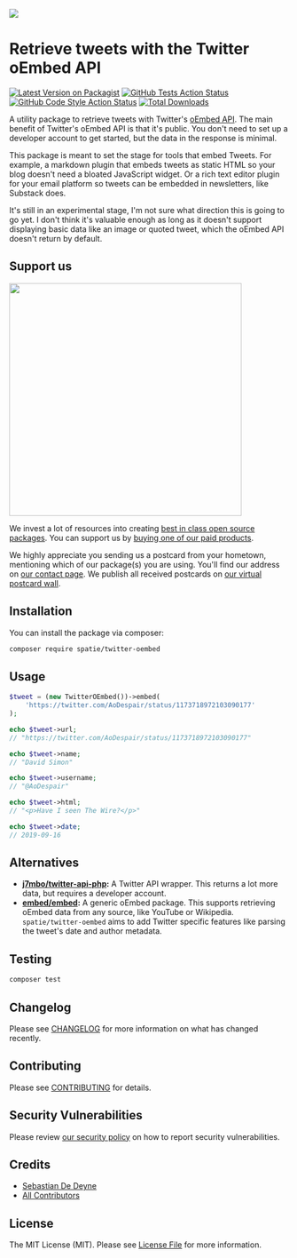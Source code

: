 
[<img src="https://github-ads.s3.eu-central-1.amazonaws.com/support-ukraine.svg?t=1" />](https://supportukrainenow.org)

# Retrieve tweets with the Twitter oEmbed API

[![Latest Version on Packagist](https://img.shields.io/packagist/v/spatie/twitter-oembed.svg?style=flat-square)](https://packagist.org/packages/spatie/twitter-oembed)
[![GitHub Tests Action Status](https://img.shields.io/github/workflow/status/spatie/twitter-oembed/run-tests?label=tests)](https://github.com/spatie/twitter-oembed/actions?query=workflow%3ATests+branch%3Amaster)
[![GitHub Code Style Action Status](https://img.shields.io/github/workflow/status/spatie/twitter-oembed/Check%20&%20fix%20styling?label=code%20style)](https://github.com/spatie/twitter-oembed/actions?query=workflow%3A"Check+%26+fix+styling"+branch%3Amaster)
[![Total Downloads](https://img.shields.io/packagist/dt/spatie/twitter-oembed.svg?style=flat-square)](https://packagist.org/packages/spatie/twitter-oembed)

A utility package to retrieve tweets with Twitter's [oEmbed API](https://developer.twitter.com/en/docs/twitter-for-websites/oembed-api). The main benefit of Twitter's oEmbed API is that it's public. You don't need to set up a developer account to get started, but the data in the response is minimal.

This package is meant to set the stage for tools that embed Tweets. For example, a markdown plugin that embeds tweets as static HTML so your blog doesn't need a bloated JavaScript widget. Or a rich text editor plugin for your email platform so tweets can be embedded in newsletters, like Substack does.

It's still in an experimental stage, I'm not sure what direction this is going to go yet. I don't think it's valuable enough as long as it doesn't support displaying basic data like an image or quoted tweet, which the oEmbed API doesn't return by default.

## Support us

[<img src="https://github-ads.s3.eu-central-1.amazonaws.com/twitter-oembed.jpg?t=1" width="419px" />](https://spatie.be/github-ad-click/twitter-oembed)

We invest a lot of resources into creating [best in class open source packages](https://spatie.be/open-source). You can support us by [buying one of our paid products](https://spatie.be/open-source/support-us).

We highly appreciate you sending us a postcard from your hometown, mentioning which of our package(s) you are using. You'll find our address on [our contact page](https://spatie.be/about-us). We publish all received postcards on [our virtual postcard wall](https://spatie.be/open-source/postcards).

## Installation

You can install the package via composer:

```bash
composer require spatie/twitter-oembed
```

## Usage

```php
$tweet = (new TwitterOEmbed())->embed(
    'https://twitter.com/AoDespair/status/1173718972103090177'
);

echo $tweet->url;
// "https://twitter.com/AoDespair/status/1173718972103090177"

echo $tweet->name;
// "David Simon"

echo $tweet->username;
// "@AoDespair"

echo $tweet->html;
// "<p>Have I seen The Wire?</p>"

echo $tweet->date;
// 2019-09-16
```

## Alternatives

- **[j7mbo/twitter-api-php](https://github.com/J7mbo/twitter-api-php):** A Twitter API wrapper. This returns a lot more data, but requires a developer account.
- **[embed/embed](https://github.com/oscarotero/Embed):** A generic oEmbed package. This supports retrieving oEmbed data from any source, like YouTube or Wikipedia. `spatie/twitter-oembed` aims to add Twitter specific features like parsing the tweet's date and author metadata.

## Testing

```bash
composer test
```

## Changelog

Please see [CHANGELOG](CHANGELOG.md) for more information on what has changed recently.

## Contributing

Please see [CONTRIBUTING](.github/CONTRIBUTING.md) for details.

## Security Vulnerabilities

Please review [our security policy](../../security/policy) on how to report security vulnerabilities.

## Credits

- [Sebastian De Deyne](https://github.com/sebastiandedeyne)
- [All Contributors](../../contributors)

## License

The MIT License (MIT). Please see [License File](LICENSE.md) for more information.
